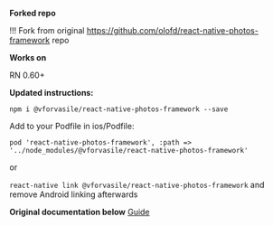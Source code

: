 **Forked repo**

!!! Fork from original https://github.com/olofd/react-native-photos-framework repo

**Works on**

RN 0.60+

**Updated instructions:**

`npm i @vforvasile/react-native-photos-framework --save`

Add to your Podfile in ios/Podfile:

`pod 'react-native-photos-framework', :path => '../node_modules/@vforvasile/react-native-photos-framework'`

or

`react-native link @vforvasile/react-native-photos-framework` and remove Android linking afterwards

**Original documentation below**
[Guide](./docs/HowToUse.md)
